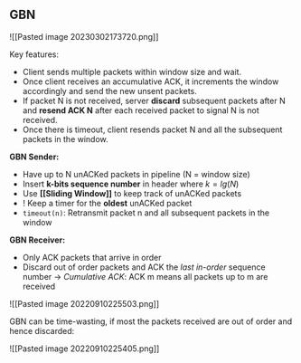 ## GBN 

![[Pasted image 20230302173720.png]]

Key features: 
- Client sends multiple packets within window size and wait.
- Once client receives an accumulative ACK, it increments the window accordingly and send the new unsent packets.
- If packet N is not received, server **discard** subsequent packets after N and **resend ACK N** after each received packet to signal N is not received. 
- Once there is timeout, client resends packet N and all the subsequent packets in the window.

**GBN Sender:**
- Have up to N unACKed packets in pipeline (N = window size)
- Insert **k-bits sequence number** in header where $k = lg(N)$
- Use **[[Sliding Window]]** to keep track of unACKed packets
- ! Keep a timer for the **oldest** unACKed packet
- `timeout(n)`: Retransmit packet n and all subsequent packets in the window 

**GBN Receiver:**
- Only ACK packets that arrive in order 
- Discard out of order packets and ACK the *last in-order* sequence number → *Cumulative ACK*: ACK m means all packets up to m are received

![[Pasted image 20220910225503.png]]

GBN can be time-wasting, if most the packets received are out of order and hence discarded:

![[Pasted image 20220910225405.png]]